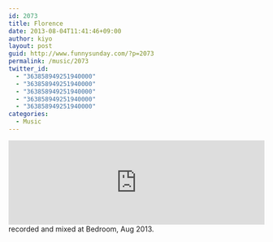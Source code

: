```yaml
---
id: 2073
title: Florence
date: 2013-08-04T11:41:46+09:00
author: kiyo
layout: post
guid: http://www.funnysunday.com/?p=2073
permalink: /music/2073
twitter_id:
  - "363858949251940000"
  - "363858949251940000"
  - "363858949251940000"
  - "363858949251940000"
  - "363858949251940000"
categories:
  - Music
---
```

<iframe width="100%" height="166" scrolling="no" frameborder="no" src="https://w.soundcloud.com/player/?url=http%3A%2F%2Fapi.soundcloud.com%2Ftracks%2F103867103&amp;color=000000&amp;auto_play=false&amp;show_artwork=true"></iframe>
recorded and mixed at Bedroom, Aug 2013.